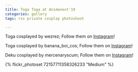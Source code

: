 ```yaml
---
title: Toga Toga at Animenext'19
categories: gallery
tags: rss private cosplay photoshoot

---
```


Toga cosplayed by wezrez; Follow them on [Instagram](https://www.instagram.com/wezrez)!

Toga cosplayed by banana_boi_cos; Follow them on [Instagram](https://www.instagram.com/banana_boi_cos)!

Deku cosplayed by mercenaryscum; Follow them on [Instagram](https://www.instagram.com/mercenaryscum)!

{% flickr_photoset 72157711358326233 "Medium" %}